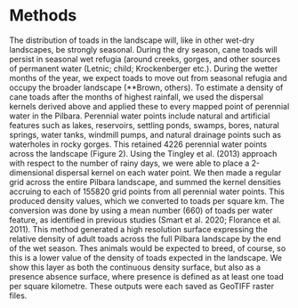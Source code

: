 # Methods

The distribution of toads in the landscape will, like in other wet-dry landscapes, be strongly seasonal. During the dry season, cane toads will persist in seasonal wet refugia (around creeks, gorges, and other sources of permanent water (Letnic; child; Krockenberger etc.). During the wetter months of the year, we expect toads to move out from seasonal refugia and occupy the broader landscape (**Brown, others). To estimate a density of cane toads after the months of highest rainfall, we used the dispersal kernels derived above and applied these to every mapped point of perennial water in the Pilbara. Perennial water points include natural and artificial features such as lakes, reservoirs, settling ponds, swamps, bores, natural springs, water tanks, windmill pumps, and natural drainage points such as waterholes in rocky gorges. This retained 4226 perennial water points across the landscape (Figure 2). Using the Tingley et al. (2013) approach with respect to the number of rainy days, we were able to place a 2-dimensional dispersal kernel on each water point. We then made a regular grid across the entire Pilbara landscape, and summed the kernel densities accruing to each of 155820 grid points from all perennial water points. This produced density values, which we converted to toads per square km. The conversion was done by using a mean number (660) of toads per water feature, as identified in previous studies (Smart et al. 2020; Florance et al. 2011). This method generated a high resolution surface expressing the relative density of adult toads across the full Pilbara landscape by the end of the wet season. Thes animals would be expected to breed, of course, so this is a lower value of the density of toads expected in the landscape.  We show this layer as both the continuous density surface, but also as a presence absence surface, where presence is defined as at least one toad per square kilometre. These outputs were each saved as GeoTIFF raster files.